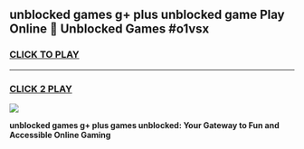 
## unblocked games g+ plus unblocked game Play Online 👋 Unblocked Games #o1vsx
<h3>
<a href="https://premium.freeplayer.one?title=unblocked_games_g+_plus&ref=21F">CLICK TO PLAY</a></h3>
<hr>

<h3>
<a href="https://premium.freeplayer.one?title=unblocked_games_g+_plus&ref=21F">CLICK 2 PLAY</a>
  
</h3>

<a href="https://premium.freeplayer.one?title=unblocked_games_g+_plus&ref=21F/"><img src="https://clearcache.store/games.png"></a>


**unblocked games g+ plus games unblocked: Your Gateway to Fun and Accessible Online Gaming**
